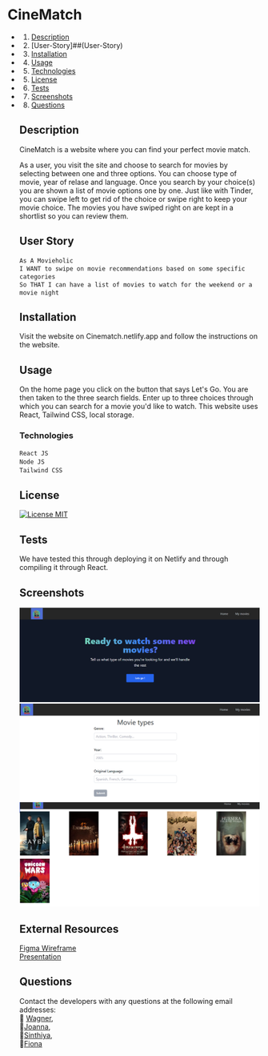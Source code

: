 # CineMatch 


* 1. [Description](##Description)
* 2. [User-Story]##(User-Story)
* 3. [Installation](#Installation)
* 4. [Usage](#Usage)
* 5. [Technologies](#Technologies)
* 5. [License](#License)
* 6. [Tests](#Tests)
* 7. [Screenshots](#Screenshots)
* 8. [Questions](#Questions)

    ## Description 
    CineMatch is a website where you can find your perfect movie match. 
    
    As a user, you visit the site and choose to search for movies by selecting between one and three options. You can choose type of movie, year of relase and language. 
    Once you search by your choice(s) you are shown a list of movie options one by one. Just like with Tinder, you can swipe left to get rid of the choice or swipe right to keep your movie choice.
    The movies you have swiped right on are kept in a shortlist so you can review them. 

    ## User Story
  ```text
  As A Movieholic 
  I WANT to swipe on movie recommendations based on some specific categories
  So THAT I can have a list of movies to watch for the weekend or a movie night 
  ```
    ## Installation
    Visit the website on Cinematch.netlify.app and follow the instructions on the website.

    ## Usage
    On the home page you click on the button that says Let's Go. You are then taken to the three search fields.
    Enter up to three choices through which you can search for a movie you'd like to watch.
    This website uses React, Tailwind CSS, local storage. 

    ### Technologies
    
    `React JS`<br>
    `Node JS`<br>
    `Tailwind CSS`<br>
    
    ## License
   [![License MIT](https://img.shields.io/badge/License-MIT-yellow.svg)](https://opensource.org/licenses/MIT)

    ## Tests
    We have tested this through deploying it on Netlify and through compiling it through React.

    ## Screenshots
    ![Screenshot 1](./public/screenshot1.png)<br>
    ![Screenshot 2](./public/screenshot2.png)<br>
    ![Screenshot 3](./public/screenshot3.png)<br>

    ## External Resources
    [Figma Wireframe](https://www.figma.com/proto/dN63TOYt8OoJoHuMUL0hp4/Untitled?node-id=3-106&scaling=scale-down&page-id=0%3A1&starting-point-node-id=3%3A106&show-proto-sidebar=1) <br>
    [Presentation](https://docs.google.com/presentation/d/1UJXsa_gXuaGNg8oANExOqX8CXPnlnltEicAQ-8yryU4/edit?usp=sharing)

    ## Questions
    Contact the developers with any questions at the following email addresses:<br> 
    📧 [Wagner](mailto:),<br>
    📧[Joanna](jo.stillawake@gmail.com),<br>
    📧[Sinthiya](mailto:sinthiya.islamjuly35@gmail.com), <br>
    📧[Fiona](mailto:) <br>
